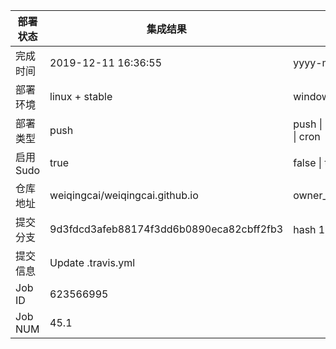 部署状态 | 集成结果 | 参考值
---|---|---
完成时间 | 2019-12-11 16:36:55 | yyyy-mm-dd hh:mm:ss
部署环境 | linux + stable | window \| linux + stable
部署类型 | push | push \| pull_request \| api \| cron
启用Sudo | true | false \| true
仓库地址 | weiqingcai/weiqingcai.github.io | owner_name/repo_name
提交分支 | 9d3fdcd3afeb88174f3dd6b0890eca82cbff2fb3 | hash 16位
提交信息 | Update .travis.yml |
Job ID   | 623566995 |
Job NUM  | 45.1 |
